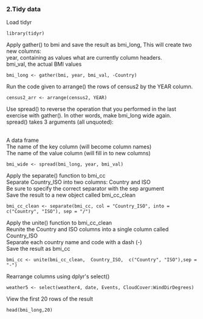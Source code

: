 ### 2.Tidy data

Load tidyr
```
library(tidyr)
```
Apply gather() to bmi and save the result as bmi_long, This will create two new columns:
<br>year, containing as values what are currently column headers.
<br>bmi_val, the actual BMI values

```
bmi_long <- gather(bmi, year, bmi_val, -Country)
```
Run the code given to arrange() the rows of census2 by the YEAR column.
```
census2_arr <- arrange(census2, YEAR)
```
Use spread() to reverse the operation that you performed in the last exercise with gather(). In other words, 
make bmi_long wide again.
<br>spread() takes 3 arguments (all unquoted):

<br>A data frame
<br>The name of the key column (will become column names)
<br>The name of the value column (will fill in to new columns)
```
bmi_wide <- spread(bmi_long, year, bmi_val)
```
Apply the separate() function to bmi_cc
<br>Separate Country_ISO into two columns: Country and ISO
<br>Be sure to specify the correct separator with the sep argument
<br>Save the result to a new object called bmi_cc_clean
```
bmi_cc_clean <- separate(bmi_cc, col = "Country_ISO", into = c("Country", "ISO"), sep = "/")

```
Apply the unite() function to bmi_cc_clean
<br>Reunite the Country and ISO columns into a single column called Country_ISO
<br>Separate each country name and code with a dash (-)
<br>Save the result as bmi_cc
```
bmi_cc <- unite(bmi_cc_clean,  Country_ISO,  c("Country", "ISO"),sep = "-")
```
Rearrange columns using dplyr's select()
```
weather5 <- select(weather4, date, Events, CloudCover:WindDirDegrees)
```

View the first 20 rows of the result
```
head(bmi_long,20)
```
